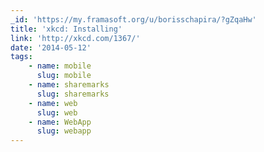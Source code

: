 ```yaml
---
_id: 'https://my.framasoft.org/u/borisschapira/?gZqaHw'
title: 'xkcd: Installing'
link: 'http://xkcd.com/1367/'
date: '2014-05-12'
tags:
    - name: mobile
      slug: mobile
    - name: sharemarks
      slug: sharemarks
    - name: web
      slug: web
    - name: WebApp
      slug: webapp
---
```


<div class="markdown"><p></p></div>
